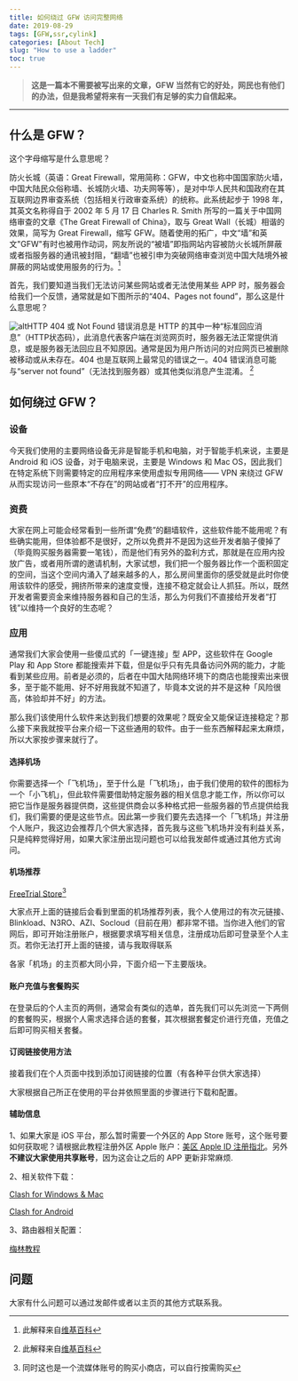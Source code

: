 ```yaml
---
title: 如何绕过 GFW 访问完整网络
date: 2019-08-29
tags: [GFW,ssr,cylink]
categories: [About Tech]
slug: "How to use a ladder"
toc: true
---
```


> **这是一篇本不需要被写出来的文章，GFW 当然有它的好处，网民也有他们的办法，但是我希望将来有一天我们有足够的实力自信起来。**

---

## 什么是 GFW？

这个字母缩写是什么意思呢？

防火长城（英语：Great Firewall，常用简称：GFW，中文也称中国国家防火墙，中国大陆民众俗称墙、长城防火墙、功夫网等等），是对中华人民共和国政府在其互联网边界审查系统（包括相关行政审查系统）的统称。此系统起步于 1998 年，其英文名称得自于 2002 年 5 月 17 日 Charles R. Smith 所写的一篇关于中国网络审查的文章《The Great Firewall of China》，取与 Great Wall（长城）相谐的效果，简写为 Great Firewall，缩写 GFW。随着使用的拓广，中文“墙”和英文"GFW"有时也被用作动词，网友所说的“被墙”即指网站内容被防火长城所屏蔽或者指服务器的通讯被封阻，“翻墙”也被引申为突破网络审查浏览中国大陆境外被屏蔽的网站或使用服务的行为。[^1]

[^1]: 此解释来自[维基百科](https://zh.wikipedia.org/wiki/HTTP_404)

首先，我们要知道当我们无法访问某些网站或者无法使用某些 APP 时，服务器会给我们一个反馈，通常就是如下图所示的“404、Pages not found”，那么这是什么意思呢？

![alt](https://dawnblog-1300625500.cos.ap-guangzhou.myqcloud.com/images/20200208141956.jpg "404网页提示")HTTP 404 或 Not Found 错误消息是 HTTP 的其中一种“标准回应消息”（HTTP状态码），此消息代表客户端在浏览网页时，服务器无法正常提供消息，或是服务器无法回应且不知原因。通常是因为用户所访问的对应网页已被删除被移动或从未存在。404 也是互联网上最常见的错误之一。404 错误消息可能与“server not found”（无法找到服务器）或其他类似消息产生混淆。 [^2]

[^2]: 此解释来自[维基百科](https://zh.wikipedia.org/wiki/HTTP_404)

## 如何绕过 GFW？

### 设备

今天我们使用的主要网络设备无非是智能手机和电脑，对于智能手机来说，主要是 Android 和 iOS 设备，对于电脑来说，主要是 Windows 和 Mac OS，因此我们在特定系统下则需要特定的应用程序来使用虚拟专用网络—— VPN 来绕过 GFW 从而实现访问一些原本“不存在”的网站或者“打不开”的应用程序。

### 资费

大家在网上可能会经常看到一些所谓“免费”的翻墙软件，这些软件能不能用呢？有些确实能用，但体验都不是很好，之所以免费并不是因为这些开发者脑子傻掉了（毕竟购买服务器需要一笔钱），而是他们有另外的盈利方式，那就是在应用内投放广告，或者用所谓的邀请机制，大家试想，我们把一个服务器比作一个面积固定的空间，当这个空间内涌入了越来越多的人，那么房间里面你的感受就是此时你使用该软件的感受，拥挤所带来的速度变慢，连接不稳定就会让人抓狂。所以，既然开发者需要资金来维持服务器和自己的生活，那么为何我们不直接给开发者“打钱”以维持一个良好的生态呢？

### 应用

通常我们大家会使用一些傻瓜式的「一键连接」型 APP，这些软件在 Google Play 和 App Store 都能搜索并下载，但是似乎只有先具备访问外网的能力，才能看到某些应用。前者是必须的，后者在中国大陆网络环境下的商店也能搜索出来很多，至于能不能用、好不好用我就不知道了，毕竟本文说的并不是这种「风险很高，体验却并不好」的方法。

那么我们该使用什么软件来达到我们想要的效果呢？既安全又能保证连接稳定？那么接下来我就按平台来介绍一下这些通用的软件。由于一些东西解释起来太麻烦，所以大家按步骤来就行了。

#### 选择机场

你需要选择一个「飞机场」，至于什么是「飞机场」，由于我们使用的软件的图标为一个「小飞机」，但此软件需要借助特定服务器的相关信息才能工作，所以你可以把它当作是服务器提供商，这些提供商会以多种格式把一些服务器的节点提供给我们，我们需要的便是这些节点。因此第一步我们要先去选择一个「飞机场」并注册个人账户，我这边会推荐几个供大家选择，首先我与这些飞机场并没有利益关系，只是纯粹觉得好用，如果大家注册出现问题也可以给我发邮件或通过其他方式询问。

#### 机场推荐

[FreeTrial Store](http://freetrial.store)[^3]

[^3]: 同时这也是一个流媒体账号的购买小商店，可以自行按需购买

大家点开上面的链接后会看到里面的机场推荐列表，我个人使用过的有次元链接、Blinkload、N3RO、AZI、Socloud（目前在用）都非常不错。当你进入他们的官网后，即可开始注册账户，根据要求填写相关信息，注册成功后即可登录至个人主页。若你无法打开上面的链接，请与我取得联系

各家「机场」的主页都大同小异，下面介绍一下主要版块。

#### 账户充值与套餐购买

在登录后的个人主页的两侧，通常会有类似的选单，首先我们可以先浏览一下两侧的套餐购买，根据个人需求选择合适的套餐，其次根据套餐定价进行充值，充值之后即可购买相关套餐。

#### 订阅链接使用方法

接着我们在个人页面中找到添加订阅链接的位置（有各种平台供大家选择）

大家根据自己所正在使用的平台并依照里面的步骤进行下载和配置。

#### 辅助信息

1、如果大家是 iOS 平台，那么暂时需要一个外区的 App Store 账号，这个账号要如何获取呢？请根据此教程注册外区 Apple 账户：[美区 Apple ID 注册指北](https://sspai.com/post/53973)。另外**不建议大家使用共享账号**，因为这会让之后的 APP 更新非常麻烦.

2、相关软件下载：

[Clash for Windows & Mac](https://github.com/Fndroid/clash_for_windows_pkg/releases)

[Clash for Android](https://play.google.com/store/apps/details?id=com.github.kr328.clash&hl=zh&gl=US)

3、路由器相关配置：

[梅林教程](https://www.jianguoyun.com/p/DUCka5AQ29rdBxi0meoB)

## 问题

大家有什么问题可以通过发邮件或者以主页的其他方式联系我。